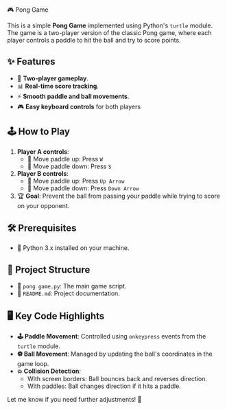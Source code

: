 🎮 Pong Game

This is a simple **Pong Game** implemented using Python's `turtle` module.
The game is a two-player version of the classic Pong game, 
where each player controls a paddle to hit the ball and try to score points.

## ✨ Features
- 👫 **Two-player gameplay**.
- 📊 **Real-time score tracking**.
- ⚡ **Smooth paddle and ball movements**.
- 🎮 **Easy keyboard controls** for both players

## 🕹 How to Play
1. **Player A controls**:
   - 🔼 Move paddle up: Press `W`
   - 🔽 Move paddle down: Press `S`
2. **Player B controls**:
   - 🔼 Move paddle up: Press `Up Arrow`
   - 🔽 Move paddle down: Press `Down Arrow`
3. 🏆 **Goal**: Prevent the ball from passing your paddle while trying to score on your opponent.

## 🛠 Prerequisites
- 🐍 Python 3.x installed on your machine.


## 📂 Project Structure
- 📜 `pong game.py`: The main game script.
- 📖 `README.md`: Project documentation.


## 🖥 Key Code Highlights
- **🕹 Paddle Movement**: Controlled using `onkeypress` events from the `turtle` module.
- **⚽ Ball Movement**: Managed by updating the ball's coordinates in the game loop.
- **💥 Collision Detection**:
  - With screen borders: Ball bounces back and reverses direction.
  - With paddles: Ball changes direction if it hits a paddle.


Let me know if you need further adjustments! 🚀

